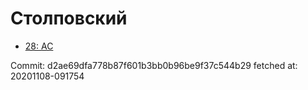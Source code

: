 # Столповский
- [28: AC](28.md)

Commit: d2ae69dfa778b87f601b3bb0b96be9f37c544b29
 fetched at: 20201108-091754
